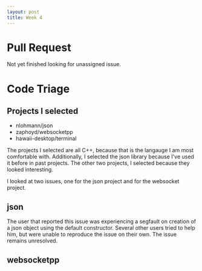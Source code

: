 ```yaml
---
layout: post
title: Week 4
---
```


# Pull Request
Not yet finished looking for unassigned issue.

# Code Triage
## Projects I selected
- nlohmann/json
- zaphoyd/websocketpp
- hawaii-desktop/terminal

The projects I selected are all C++, because that is the langauge I am most comfortable with. Additionally, I selected the json library because I've used it before in past projects. The other two projects, I selected because they looked interesting.

I looked at two issues, one for the json project and for the websocket project.

## json
The user that reported this issue was experiencing a segfault on creation of a json object using the default constructor. Several other users tried to help him, but were unable to reproduce the issue on their own. The issue remains unresolved.

## websocketpp

